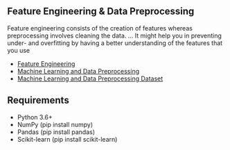 
  
## Feature Engineering & Data Preprocessing

Feature engineering consists of the creation of features whereas preprocessing involves cleaning the data. ... It might help you in preventing under- and overfitting by having a better understanding of the features that you use

- [Feature Engineering](https://github.com/nitor-infotech-oss/aiml-data-processing/blob/main/Feature%20Engineering.ipynb)
- [Machine Learning and Data Preprocessing](https://github.com/nitor-infotech-oss/aiml-data-processing/blob/main/Machine%20Learning%20and%20Data%20Preprocessing.ipynb)
- [Machine Learning and Data Preprocessing Dataset](https://github.com/nitor-infotech-oss/aiml-data-processing/blob/main/Data1.csv)  

## Requirements

 - Python 3.6+
 - NumPy (pip install numpy)
 - Pandas (pip install pandas)
 - Scikit-learn (pip install scikit-learn)
 
